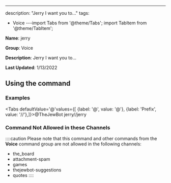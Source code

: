 ---
description: "Jerry I want you to..."
tags:
  - Voice
---import Tabs from '@theme/Tabs';
import TabItem from '@theme/TabItem';

**Name**: jerry

**Group**: Voice

**Description**: Jerry I want you to...

**Last Updated**: 1/13/2022

## Using the command

### Examples
<Tabs defaultValue='@'values={[ {label: '@', value: '@'}, {label: 'Prefix', value: '//'},]}><TabItem value='@'>@TheJewBot jerry</TabItem><TabItem value='//'>//jerry</TabItem></Tabs>

### Command Not Allowed in these Channels
::::caution Please note that this command and other commands from the **Voice** command group are not allowed in the following channels:
- the_board
- attachment-spam
- games
- thejewbot-suggestions
- quotes
::::